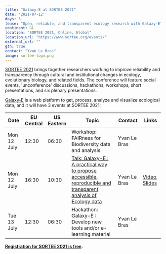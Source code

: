 ```yaml
---
title: "Galaxy-E at SORTEE 2021"
date: '2021-07-12'
days: 3
tease: "Open, reliable, and transparent ecology research with Galaxy-E"
continent: GL
location: "SORTEE 2021, Online, Global"
location_url: "https://www.sortee.org/events/"
external_url: ""
gtn: true
contact: "Yvan Le Bras"
image: sortee-logo.png
---
```


[SORTEE 2021](https://www.sortee.org/events/) brings together researchers working to improve reliability and transparency through cultural and institutional changes in ecology, evolutionary biology, and related fields. The conference will feature social events, 'unconference' discussions, hackathons, workshops, short presentations, and six plenary presentations.

[Galaxy-E](/use/ecology/) is a web platform to get, process, analyze and visualize ecological data, and it will have 3 events at SORTEE 2021:

| Date | EU Central | US Eastern | Topic | Contact | Links |
| --- | --- | --- | --- | --- | --- |
| Mon 12 July | 12:30 | 06:30 | Workshop: FAIRness for Biodiversity data and analysis | Yvan Le Bras | &nbsp; |
| Mon 12 July | 16:30 | 10:30 | [Talk: Galaxy-E : A practical way to propose accessible, reproducible and transparent analysis of Ecology data](https://osf.io/frk5v/) | Yvan Le Bras | [Video](http://data-access.cesgo.org/index.php/s/F3rEJlgK1wZmLQQ/download), [Slides](https://osf.io/n7d5p/) |
| Tue 13 July | 12:30 | 06:30 | Hackathon: Galaxy-E : Develop new tools and/or e-learning material | Yvan Le Bras | &nbsp; |

**[Registration for SORTEE 2021 is free](https://www.eventbrite.co.uk/e/sortee-conference-2021-registration-154693776249).**


